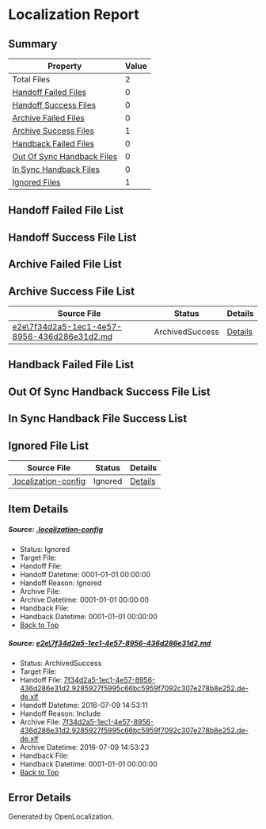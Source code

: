 # <a name='report-top'></a> Localization Report

## Summary
 Property | Value 
 -------- | ----- 
 Total Files | 2
[ Handoff Failed Files ](#handoff-failed-list)| 0
[ Handoff Success Files ](#handoff-success-list)| 0
[ Archive Failed Files ](#archive-failed-list)| 0
[ Archive Success Files ](#archive-success-list)| 1
[ Handback Failed Files ](#handback-failed-list)| 0
[ Out Of Sync Handback Files ](#outofsync-handback-success-list)| 0
[ In Sync Handback Files ](#insync-handback-success-list)| 0
[ Ignored Files ](#ignored-list)| 1

## <a name='handoff-failed-list'></a> Handoff Failed File List

## <a name='handoff-success-list'></a> Handoff Success File List

## <a name='archive-failed-list'></a> Archive Failed File List

## <a name='archive-success-list'></a> Archive Success File List
 Source File | Status | Details 
 ----------- | ------ | ------- 
 [e2e\7f34d2a5-1ec1-4e57-8956-436d286e31d2.md](https://github.com/OpenLocalizationTestOrg/oltest/blob/77ab23774b6c28f3a15472f1fbd6badc7062a851/e2e/7f34d2a5-1ec1-4e57-8956-436d286e31d2.md) | ArchivedSuccess | [Details](#46467c49c22cce84047ed52d6734051cfe70660d1)

## <a name='handback-failed-list'></a> Handback Failed File List

## <a name='outofsync-handback-success-list'></a> Out Of Sync Handback Success File List

## <a name='insync-handback-success-list'></a> In Sync Handback File Success List

## <a name='ignored-list'></a> Ignored File List
 Source File | Status | Details 
 ----------- | ------ | ------- 
 [.localization-config](https://github.com/OpenLocalizationTestOrg/oltest/blob/77ab23774b6c28f3a15472f1fbd6badc7062a851/.localization-config) | Ignored | [Details](#3d4f252ac210baf56311d7e97dcc2db10974dbd20)

## Item Details
##### <a name='3d4f252ac210baf56311d7e97dcc2db10974dbd20'></a> Source: [.localization-config](https://github.com/OpenLocalizationTestOrg/oltest/blob/77ab23774b6c28f3a15472f1fbd6badc7062a851/.localization-config)
* Status: Ignored
* Target File: 
* Handoff File: 
* Handoff Datetime: 0001-01-01 00:00:00
* Handoff Reason: Ignored
* Archive File: 
* Archive Datetime: 0001-01-01 00:00:00
* Handback File: 
* Handback Datetime: 0001-01-01 00:00:00
* [Back to Top](#report-top)

##### <a name='46467c49c22cce84047ed52d6734051cfe70660d1'></a> Source: [e2e\7f34d2a5-1ec1-4e57-8956-436d286e31d2.md](https://github.com/OpenLocalizationTestOrg/oltest/blob/77ab23774b6c28f3a15472f1fbd6badc7062a851/e2e/7f34d2a5-1ec1-4e57-8956-436d286e31d2.md)
* Status: ArchivedSuccess
* Target File: 
* Handoff File: [7f34d2a5-1ec1-4e57-8956-436d286e31d2.9285927f5995c66bc5959f7092c307e278b8e252.de-de.xlf](https://github.com/OpenLocalizationTestOrg/olhandoff-e2e/blob/1f1b03a65db54ffe6e8e27861c8e457e2dc9b2ee/ol-handoff/OpenLocalizationTestOrg/oltest-dede-fly/ci/ht/7f34d2a5-1ec1-4e57-8956-436d286e31d2.9285927f5995c66bc5959f7092c307e278b8e252.de-de.xlf)
* Handoff Datetime: 2016-07-09 14:53:11
* Handoff Reason: Include
* Archive File: [7f34d2a5-1ec1-4e57-8956-436d286e31d2.9285927f5995c66bc5959f7092c307e278b8e252.de-de.xlf](https://github.com/OpenLocalizationTestOrg/olhandoff-e2e/blob/b97c4604757040dedd61e86b0c6e8b6bca230341/ol-archive/OpenLocalizationTestOrg/oltest-dede-fly/ci/ht/7f34d2a5-1ec1-4e57-8956-436d286e31d2.9285927f5995c66bc5959f7092c307e278b8e252.de-de.xlf)
* Archive Datetime: 2016-07-09 14:53:23
* Handback File: 
* Handback Datetime: 0001-01-01 00:00:00
* [Back to Top](#report-top)


## Error Details

Generated by OpenLocalization.
